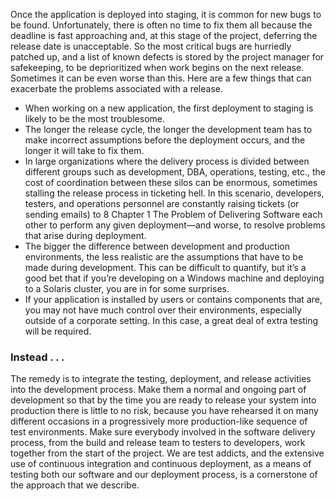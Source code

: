 Once the application is deployed into staging, it is common for new bugs to
be found. Unfortunately, there is often no time to fix them all because the deadline
is fast approaching and, at this stage of the project, deferring the release date is
unacceptable. So the most critical bugs are hurriedly patched up, and a list of
known defects is stored by the project manager for safekeeping, to be deprioritized
when work begins on the next release.
Sometimes it can be even worse than this. Here are a few things that can
exacerbate the problems associated with a release.

- When working on a new application, the first deployment to staging is
likely to be the most troublesome.
- The longer the release cycle, the longer the development team has to make
incorrect assumptions before the deployment occurs, and the longer it will
take to fix them.
- In large organizations where the delivery process is divided between different
groups such as development, DBA, operations, testing, etc., the cost of
coordination between these silos can be enormous, sometimes stalling the
release process in ticketing hell. In this scenario, developers, testers, and
operations personnel are constantly raising tickets (or sending emails) to
8 Chapter 1 The Problem of Delivering Software
each other to perform any given deployment—and worse, to resolve
problems that arise during deployment.
- The bigger the difference between development and production environments, the less realistic are the assumptions that have to be made during
development. This can be difficult to quantify, but it’s a good bet that
if you’re developing on a Windows machine and deploying to a Solaris
cluster, you are in for some surprises.
- If your application is installed by users or contains components that are,
you may not have much control over their environments, especially outside
of a corporate setting. In this case, a great deal of extra testing will be
required.

### Instead . . .

The remedy is to integrate the testing, deployment, and release activities into the
development process. Make them a normal and ongoing part of development so
that by the time you are ready to release your system into production there is
little to no risk, because you have rehearsed it on many different occasions in a
progressively more production-like sequence of test environments. Make sure
everybody involved in the software delivery process, from the build and release
team to testers to developers, work together from the start of the project.
We are test addicts, and the extensive use of continuous integration and continuous deployment, as a means of testing both our software and our deployment
process, is a cornerstone of the approach that we describe.